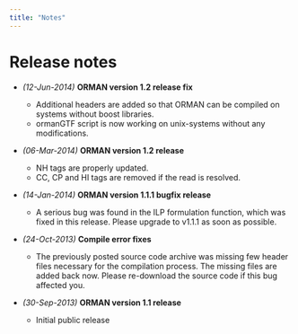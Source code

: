 ```yaml
---
title: "Notes"
---
```


# Release notes

-	*(12-Jun-2014)* **ORMAN version 1.2 release fix**
	-	Additional headers are added so that ORMAN can be compiled on systems without boost libraries. 
	-	ormanGTF script is now working on unix-systems without any modifications.

-	*(06-Mar-2014)* **ORMAN version 1.2 release**
	-	NH tags are properly updated. 
	-	CC, CP and HI tags are removed if the read is resolved.

-	*(14-Jan-2014)* **ORMAN version 1.1.1 bugfix release**
	-	A serious bug was found in the ILP formulation function, which was fixed in this release. Please upgrade to v1.1.1 as soon as possible.

-	*(24-Oct-2013)* **Compile error fixes**
	-	The previously posted source code archive was missing few header files necessary for the compilation process. The missing files are added back now. Please re-download the source code if this bug affected you.

-	*(30-Sep-2013)* **ORMAN version 1.1 release**
	-	Initial public release
